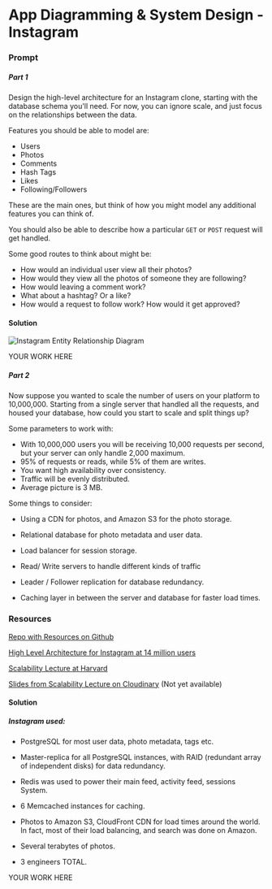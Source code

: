 # App Diagramming & System Design - Instagram

### Prompt

##### Part 1

Design the high-level architecture for an Instagram clone, starting with the database schema you'll need. For now, you can ignore scale, and just focus on the relationships between the data.

Features you should be able to model are:

* Users
* Photos
* Comments
* Hash Tags
* Likes
* Following/Followers

These are the main ones, but think of how you might model any additional features you can think of.

You should also be able to describe how a particular `GET` or `POST` request will get handled.

Some good routes to think about might be:

* How would an individual user view all their photos?
* How would they view all the photos of someone they are following?
* How would leaving a comment work?
* What about a hashtag? Or a like?
* How would a request to follow work? How would it get approved?

#### Solution

[//]: {{{

![Instagram Entity Relationship Diagram](https://res.cloudinary.com/outco-io/image/upload/v1538184307/Paper.Instagram_ERD.1.png)

[//]: ---

YOUR WORK HERE

[//]: }}}


##### Part 2

Now suppose you wanted to scale the number of users on your platform to 10,000,000. Starting from a single server that handled all the requests, and housed your database, how could you start to scale and split things up?

Some parameters to work with:

* With 10,000,000 users you will be receiving 10,000 requests per second, but your server can only handle 2,000 maximum.
* 95% of requests or reads, while 5% of them are writes.
* You want high availability over consistency.
* Traffic will be evenly distributed.
* Average picture is 3 MB.


Some things to consider:

* Using a CDN for photos, and Amazon S3 for the photo storage.

* Relational database for photo metadata and user data.

* Load balancer for session storage.

* Read/ Write servers to handle different kinds of traffic

* Leader / Follower replication for database redundancy.

* Caching layer in between the server and database for faster load times.


### Resources

[Repo with Resources on Github](https://github.com/donnemartin/system-design-primer)

 [High Level Architecture for Instagram at 14 million users](https://instagram-engineering.com/what-powers-instagram-hundreds-of-instances-dozens-of-technologies-adf2e22da2ad)

 [Scalability Lecture at Harvard ](https://www.youtube.com/watch?v=-W9F__D3oY4&list=PLcSNwoY_zA3b9McOf2rDRinpzyt2hlHzC&index=10)

[Slides from Scalability Lecture on Cloudinary]() (Not yet available)

#### Solution

[//]: {{{

##### Instagram used:

* PostgreSQL for most user data, photo metadata, tags etc.

* Master-replica for all PostgreSQL instances, with RAID (redundant array of independent disks) for data redundancy.

* Redis was used to power their main feed, activity feed, sessions System.

* 6 Memcached instances for caching.

* Photos to Amazon S3, CloudFront CDN for load times around the world. In fact, most of their load balancing, and search was done on Amazon.

* Several terabytes of photos.

* 3 engineers TOTAL.

[//]: ---

YOUR WORK HERE

[//]: }}}
